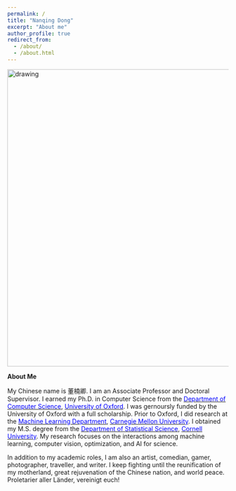 ```yaml
---
permalink: /
title: "Nanqing Dong"
excerpt: "About me"
author_profile: true
redirect_from: 
  - /about/
  - /about.html
---
```


<img src="https://eveningdong.github.io/images/bg.png" alt="drawing" width="676px"/>  

**About Me**

My Chinese name is 董楠卿. I am an Associate Professor and Doctoral Supervisor. I earned my Ph.D. in Computer Science from the [<span style="color:blue">Department of Computer Science</span>](http://www.cs.ox.ac.uk), [<span style="color:blue">University of Oxford</span>](http://www.ox.ac.uk). I was gernoursly funded by the University of Oxford with a full scholarship. Prior to Oxford, I did research at the [<span style="color:blue">Machine Learning Department</span>](https://www.ml.cmu.edu), [<span style="color:blue">Carnegie Mellon University</span>](https://www.cmu.edu). I obtained my M.S. degree from the [<span style="color:blue">Department of Statistical Science</span>](https://stat.cornell.edu), [<span style="color:blue">Cornell University</span>](https://www.cornell.edu). My research focuses on the interactions among machine learning, computer vision, optimization, and AI for science. 

In addition to my academic roles, I am also an artist, comedian, gamer, photographer, traveller, and writer. I keep fighting until the reunification of my motherland, great rejuvenation of the Chinese nation, and world peace. Proletarier aller Länder, vereinigt euch! 

[//]: # (无产者在这个革命中失去的只是锁链。他们获得的将是整个世界。)